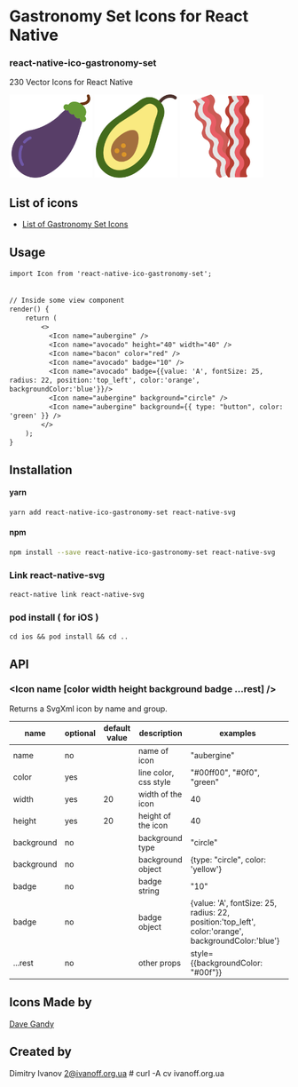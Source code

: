 # Gastronomy Set Icons for React Native

### react-native-ico-gastronomy-set

230 Vector Icons for React Native

<img src="./static/aubergine.png" alt="aubergine" width="150" height="150"> <img src="./static/avocado.png" alt="avocado" width="150" height="150"> <img src="./static/bacon.png" alt="bacon" width="150" height="150">

## List of icons

- [List of Gastronomy Set Icons](http://ico.simpleness.org/pack/gastronomy-set)

## Usage

```
import Icon from 'react-native-ico-gastronomy-set';


// Inside some view component
render() {
    return (
        <>
          <Icon name="aubergine" />
          <Icon name="avocado" height="40" width="40" />
          <Icon name="bacon" color="red" />
          <Icon name="avocado" badge="10" />
          <Icon name="avocado" badge={{value: 'A', fontSize: 25, radius: 22, position:'top_left', color:'orange', backgroundColor:'blue'}}/>
          <Icon name="aubergine" background="circle" />
          <Icon name="aubergine" background={{ type: "button", color: 'green' }} />
        </>
    );
}

```

## Installation

#### yarn

```bash
yarn add react-native-ico-gastronomy-set react-native-svg
```

#### npm

```bash
npm install --save react-native-ico-gastronomy-set react-native-svg
```

### Link react-native-svg

```bash
react-native link react-native-svg
```

### pod install ( for iOS )

```
cd ios && pod install && cd ..
```

## API

### <Icon name [color width height background badge ...rest] />

Returns a SvgXml icon by name and group.

 name | optional | default value | description | examples
------|----------|---------------|-------------|---------
name | no |  | name of icon | "aubergine"
color | yes | | line color, css style | "#00ff00", "#0f0", "green"
width | yes | 20 | width of the icon | 40
height | yes | 20 | height of the icon | 40
background | no | | background type | "circle"
background | no | | background object | {type: "circle", color: 'yellow'}
badge | no | | badge string | "10"
badge | no | | badge object | {value: 'A', fontSize: 25, radius: 22, position:'top_left', color:'orange', backgroundColor:'blue'}
...rest | no | | other props | style={{backgroundColor: "#00f"}}

## Icons Made by

[Dave Gandy](https://www.flaticon.com/authors/dave-gandy)

## Created by

Dimitry Ivanov <2@ivanoff.org.ua> # curl -A cv ivanoff.org.ua
